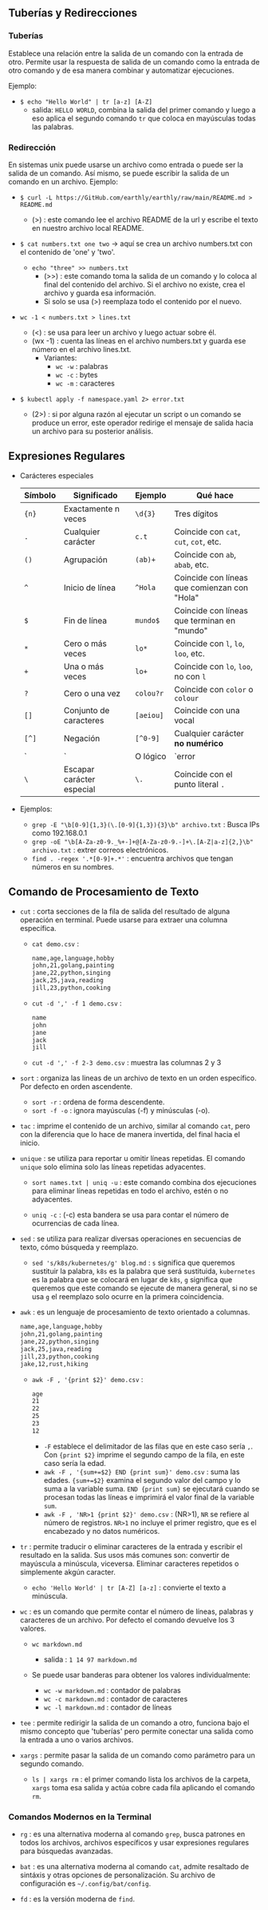 ## Tuberías y Redirecciones
### Tuberías
Establece una relación entre la salida de un comando con la entrada de otro. Permite usar la respuesta de salida de un comando como la entrada de otro comando y de esa manera combinar y automatizar ejecuciones.

Ejemplo: 
- `$ echo "Hello World" | tr [a-z] [A-Z]`
  - salida: `HELLO WORLD`, combina la salida del primer comando y luego a eso aplica el segundo comando `tr` que coloca en mayúsculas todas las palabras.

### Redirección
En sistemas unix puede usarse un archivo como entrada o puede ser la salida de un comando. Así mismo, se puede escribir la salida de un comando en un archivo.
Ejemplo:
- `$ curl -L https://GitHub.com/earthly/earthly/raw/main/README.md > README.md`
  - (>) : este comando lee el archivo README de la url y escribe el texto en nuestro archivo local README.

- `$ cat numbers.txt one two` -> aquí se crea un archivo numbers.txt con el contenido de 'one' y 'two'.
  - `echo "three" >> numbers.txt`
    - (>>) : este comando toma la salida de un comando y lo coloca al final del contenido del archivo. Si el archivo no existe, crea el archivo y guarda esa información.
    - Si solo se usa (>) reemplaza todo el contenido por el nuevo.

- `wc -1 < numbers.txt > lines.txt`
  - (<) : se usa para leer un archivo y luego actuar sobre él.
  - (wx -1) : cuenta las líneas en el archivo numbers.txt y guarda ese número en el archivo lines.txt.
      - Variantes:
        - `wc -w` : palabras
        - `wc -c` : bytes
        - `wc -m` : caracteres
  
- `$ kubectl apply -f namespace.yaml 2> error.txt`
  - (2>) : si por alguna razón al ejecutar un script o un comando se produce un error, este operador redirige el mensaje de salida hacia un archivo para su posterior análisis.
 

 ## Expresiones Regulares

 - Carácteres especiales 

    | Símbolo | Significado               | Ejemplo   | Qué hace                                     |
    | ------- | ------------------------- | --------- | -------------------------------------------- |
    | `{n}`   | Exactamente n veces       | `\d{3}`   | Tres dígitos                                 |
    | `.`     | Cualquier carácter        | `c.t`     | Coincide con `cat`, `cut`, `cot`, etc.       |
    | `()`    | Agrupación                | `(ab)+`   | Coincide con `ab`, `abab`, etc.              |
    | `^`     | Inicio de línea           | `^Hola`   | Coincide con líneas que comienzan con "Hola" |
    | `$`     | Fin de línea              | `mundo$`  | Coincide con líneas que terminan en "mundo"  |
    | `*`     | Cero o más veces          | `lo*`     | Coincide con `l`, `lo`, `loo`, etc.          |
    | `+`     | Una o más veces           | `lo+`     | Coincide con `lo`, `loo`, no con `l`         |
    | `?`     | Cero o una vez            | `colou?r` | Coincide con `color` o `colour`              |
    | `[]`    | Conjunto de caracteres    | `[aeiou]` | Coincide con una vocal                       |
    | `[^]`   | Negación                  | `[^0-9]`  | Cualquier carácter **no numérico**           |
    | \`      | \`                        | O lógico  | \`error                                      |
    | `\`     | Escapar carácter especial | `\.`      | Coincide con el punto literal `.`            |

- Ejemplos:
  - `grep -E "\b[0-9]{1,3}(\.[0-9]{1,3}){3}\b" archivo.txt` : Busca IPs como 192.168.0.1
  - `grep -oE "\b[A-Za-z0-9._%+-]+@[A-Za-z0-9.-]+\.[A-Z|a-z]{2,}\b" archivo.txt` : extrer correos electrónicos.
  - `find . -regex '.*[0-9]+.*'` : encuentra archivos que tengan números en su nombres.

## Comando de Procesamiento de Texto

- `cut` :  corta secciones de la fila de salida del resultado de alguna operación en terminal. Puede usarse para extraer una columna específica.
  - `cat demo.csv` :
    ```bash
    name,age,language,hobby
    john,21,golang,painting
    jane,22,python,singing
    jack,25,java,reading
    jill,23,python,cooking
    ```
  
  - `cut -d ',' -f 1 demo.csv` : 
    ```bash
    name
    john
    jane
    jack
    jill
    ```
  - `cut -d ',' -f 2-3 demo.csv` : muestra las columnas 2 y 3

- `sort` : organiza las lineas de un archivo de texto en un orden específico. Por defecto en orden ascendente.

  - `sort -r` : ordena de forma descendente.
  - `sort -f -o` : ignora mayúsculas (-f) y minúsculas (-o).

- `tac` : imprime el contenido de un archivo, similar al comando `cat`, pero con la diferencia que lo hace de manera invertida, del final hacia el inicio.

- `unique` : se utiliza para reportar u omitir líneas repetidas. El comando `unique` solo elimina solo las líneas repetidas adyacentes.
  - `sort names.txt | uniq -u` : este comando combina dos ejecuciones para eliminar líneas repetidas en todo el archivo, estén o no adyacentes.

  - `uniq -c` : (-c) esta bandera se usa para contar el número de ocurrencias de cada línea.

- `sed` : se utiliza para realizar diversas operaciones en secuencias de texto, cómo búsqueda y reemplazo.
  - `sed 's/k8s/kubernetes/g' blog.md` : `s` significa que queremos sustituir la palabra, `k8s` es la palabra que será sustituida, `kubernetes` es la palabra que se colocará en lugar de `k8s`, `g` significa que queremos que este comando se ejecute de manera general, si no se usa `g` el reemplazo solo ocurre en la primera coincidencia.

- `awk` : es un lenguaje de procesamiento de texto orientado a columnas.
  ```bash
  name,age,language,hobby
  john,21,golang,painting
  jane,22,python,singing
  jack,25,java,reading
  jill,23,python,cooking
  jake,12,rust,hiking  
  ```
  - `awk -F , '{print $2}' demo.csv` : 
      ```bash
      age
      21  
      22
      25
      23
      12
      ```
      - `-F` establece el delimitador de las filas que en este caso sería `,`. Con `{print $2}` imprime el segundo campo de la fila, en este caso sería la edad.
      - `awk -F , '{sum+=$2} END {print sum}' demo.csv` : suma las edades. `{sum+=$2}` examina el segundo valor del campo y lo suma a la variable suma. `END {print sum}` se ejecutará cuando se procesan todas las líneas e imprimirá el valor final de la variable `sum`.
      - `awk -F , 'NR>1 {print $2}' demo.csv` : (NR>1), `NR` se refiere al número de registros. `NR>1` no incluye el primer registro, que es el encabezado y no datos numéricos.

- `tr` : permite traducir o eliminar caracteres de la entrada y escribir el resultado en la salida. Sus usos más comunes son: convertir de mayúscula a minúscula, viceversa. Eliminar caracteres repetidos o simplemente akgún caracter.

  - `echo 'Hello World' | tr [A-Z] [a-z]` : convierte el texto a minúscula.

- `wc` : es un comando que permite contar el número de líneas, palabras y caracteres de un archivo. Por defecto el comando devuelve los 3 valores.
  - `wc markdown.md`
    - salida : `1 14 97 markdown.md`
  
  - Se puede usar banderas para obtener los valores individualmente:
    - `wc -w markdown.md` : contador de palabras
    - `wc -c markdown.md` : contador de caracteres
    - `wc -l markdown.md` : contador de líneas

- `tee` : permite redirigir la salida de un comando a otro, funciona bajo el mismo concepto que 'tuberías' pero permite conectar una salida como la entrada a uno o varios archivos.

- `xargs` : permite pasar la salida de un comando como parámetro para un segundo comando.
  - `ls | xargs rm` : el primer comando lista los archivos de la carpeta, `xargs` toma esa salida y actúa cobre cada fila aplicando el comando `rm`. 

### Comandos Modernos en la Terminal

- `rg` : es una alternativa moderna al comando `grep`, busca patrones en todos los archivos, archivos específicos y usar expresiones regulares para búsquedas avanzadas.

- `bat` : es una alternativa moderna al comando `cat`, admite resaltado de sintáxis y otras opciones de personalización. Su archivo de configuración es `~/.config/bat/config`.

- `fd` : es la versión moderna de `find`. 